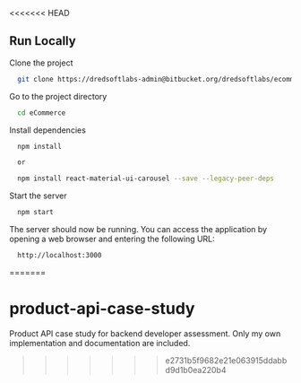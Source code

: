 <<<<<<< HEAD
## Run Locally

Clone the project

```bash
  git clone https://dredsoftlabs-admin@bitbucket.org/dredsoftlabs/ecommerce.git
```

Go to the project directory

```bash
  cd eCommerce
```

Install dependencies

```bash
  npm install

  or 

  npm install react-material-ui-carousel --save --legacy-peer-deps
```

Start the server

```bash
  npm start
```

The server should now be running. You can access the application by opening a web browser and entering the following URL:

```bash
  http://localhost:3000
```
=======
# product-api-case-study
Product API case study for backend developer assessment. Only my own implementation and documentation are included.
>>>>>>> e2731b5f9682e21e063915ddabbd9d1b0ea220b4
